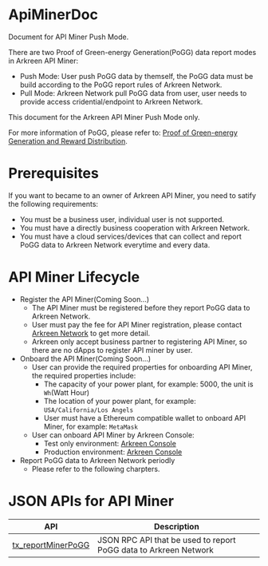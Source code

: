 # ApiMinerDoc

Document for API Miner Push Mode.

There are two Proof of Green-energy Generation(PoGG) data report modes in Arkreen API Miner:
* Push Mode: User push PoGG data by themself, the PoGG data must be build according to the PoGG report rules of Arkreen Network.
* Pull Mode: Arkreen Network pull PoGG data from user, user needs to provide access cridential/endpoint to Arkreen Network.

This document for the Arkreen API Miner Push Mode only.

For more information of PoGG, please refer to: [Proof of Green-energy Generation and Reward Distribution](https://docs.arkreen.com/technical-details/proof-of-green-energy-generation).




# Prerequisites

If you want to became to an owner of Arkreen API Miner, you need to satify the following requirements:
* You must be a business user, individual user is not supported.
* You must have a directly business cooperation with Arkreen Network.
* You must have a cloud services/devices that can collect and report PoGG data to Arkreen Network everytime and every data.




# API Miner Lifecycle

* Register the API Miner(Coming Soon...)
    * The API Miner must be registered before they report PoGG data to Arkreen Network.
    * User must pay the fee for API Miner registration, please contact [Arkreen Network](info@arkreen.com) to get more detail.
    * Arkreen only accept business partner to registering API Miner, so there are no dApps to register API miner by user.
* Onboard the API Miner(Coming Soon...)
    * User can provide the required properties for onboarding API Miner, the required properties include:
        * The capacity of your power plant, for example: 5000, the unit is `Wh`(Watt Hour)
        * The location of your power plant, for example: `USA/California/Los Angels`
        * User must have a Ethereum compatible wallet to onboard API Miner, for example: `MetaMask`
    * User can onboard API Miner by Arkreen Console:
        * Test only environment: [Arkreen Console](https://pre.console.arkreen.work/)
        * Production environment: [Arkreen Console](https://testconsole.arkreen.com/)
* Report PoGG data to Arkreen Network periodly
    * Please refer to the following charpters.




# JSON APIs for API Miner

| API                                                | Description                                                      |
| -------------------------------------------------- | ---------------------------------------------------------------- |
| [tx_reportMinerPoGG](./docs/tx_reportMinerPoGG.md) | JSON RPC API that be used to report PoGG data to Arkreen Network |

